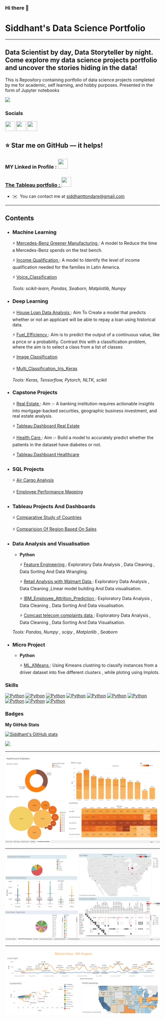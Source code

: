 ### Hi there 👋 

# Siddhant's Data Science Portfolio
------------------------------------

## Data Scientist by day, Data Storyteller by night. Come explore my data science projects portfolio and uncover the stories hiding in the data!

This is Repository containing portfolio of data science projects completed by me for academic, self learning, and hobby purposes. Presented in the form of Jupyter notebooks

![](https://komarev.com/ghpvc/?username=Siddhant-Tondare&label=PROFILE+VIEWS)

### Socials

<p align="left"> <a href="https://www.github.com/Siddhant-Tondare" target="_blank" rel="noreferrer"><img src="https://raw.githubusercontent.com/danielcranney/readme-generator/main/public/icons/socials/github-dark.svg" width="32" height="32" /></a>  <a href="https://www.linkedin.com/in/siddhant-tondare-14285822a" target="_blank" rel="noreferrer"><img src="https://raw.githubusercontent.com/danielcranney/readme-generator/main/public/icons/socials/linkedin.svg" width="32" height="32" /></a> <a href="https://public.tableau.com/app/profile/siddhant4987" target="_blank" rel="noreferrer"><img src="https://cdn.worldvectorlogo.com/logos/tableau-software.svg" width="32" height="32" /></a>

	
## ⭐ Star me on GitHub — it helps!


### MY Linked in Profile  : <a href="https://www.linkedin.com/in/siddhant-tondare-14285822a" target="_blank" rel="noreferrer"><img src="https://raw.githubusercontent.com/danielcranney/readme-generator/main/public/icons/socials/linkedin.svg" width="32" height="32" />

### The Tableau portfolio  : <a href="https://public.tableau.com/app/profile/siddhant4987" target="_blank" rel="noreferrer"><img src="https://cdn.worldvectorlogo.com/logos/tableau-software.svg" width="32" height="32" /></a>

* ✉️  You can contact me at [siddhanttondare@gmail.com](mailto:siddhanttondare@gmail.com)

------------------------------------

## Contents

- ### Machine Learning

	⚡ [Mercedes-Benz Greener Manufacturing
](https://github.com/Siddhant-Tondare/Sid_Portfolio/blob/main/ML_Projects/Mercedes-Benz%20Greener%20Manufacturing.ipynb): A model to Reduce the time a Mercedes-Benz spends on the test bench.

	⚡ [Income Qualification
](https://github.com/Siddhant-Tondare/Sid_Portfolio/blob/95993cc26ac369be697a9e48fb9eec56a1f1da4c/ML_Projects/Income_Qualification.ipynb): A model to Identify the level of income qualification needed for the families in Latin America.

	⚡ [Voice_Classification
](https://github.com/Siddhant-Tondare/Sid_Portfolio/blob/main/ML_Projects/Voice_Classification.ipynb)

	_Tools: scikit-learn, Pandas, Seaborn, Matplotlib, Numpy_ 

- ### Deep Learning

	⚡ [House Loan Data Analysis
](https://github.com/Siddhant-Tondare/Sid_Portfolio/blob/main/Deep%20Learning%20Projects/House%20Loan%20Data%20Analysis.ipynb): Aim To Create a model that predicts whether or not an applicant will be able to repay a loan using historical data.


	⚡ [Fuel_Efficiency
](https://github.com/Siddhant-Tondare/Sid_Portfolio/blob/main/Deep%20Learning%20Projects/Fuel_Efficiency.ipynb): Aim is to predict the output of a continuous value, like a price or a probability. Contrast this with a classification problem, where the aim is to select a class from a list of classes

	⚡ [Image Classification
](https://github.com/Siddhant-Tondare/Sid_Portfolio/blob/main/Deep%20Learning%20Projects/Image_Classification.ipynb) 

	⚡ [Multi_Classification_Iris_Keras
](https://github.com/Siddhant-Tondare/Sid_Portfolio/blob/main/Deep%20Learning%20Projects/Multi_Classification_Iris_Keras.ipynb)

	_Tools: Keras, Tensorflow, Pytorch, NLTK, scikit_

- ### Capstone Projects

	⚡ [Real Estate
](https://github.com/Siddhant-Tondare/Sid_Portfolio/blob/main/Capstone%20Projects/Real_Estate.ipynb): Aim :- A banking institution requires actionable insights into mortgage-backed securities, geographic business investment, and real estate analysis.

	⚡ [ Tableau Dashboard Real Estate
](https://github.com/Siddhant-Tondare/Sid_Portfolio/blob/main/Capstone%20Projects/Real%20Estate%20Dashboard.png)

	⚡ [Health Care
](https://github.com/Siddhant-Tondare/Sid_Portfolio/blob/main/Capstone%20Projects/Healthcare.ipynb): Aim :- Build a model to accurately predict whether the patients in the dataset have diabetes or not.

	⚡ [ Tableau Dashboard Healthcare
](https://github.com/Siddhant-Tondare/Sid_Portfolio/blob/main/Capstone%20Projects/Healthcare%20Dashboard.png)


- ### SQL Projects

	⚡ [Air Cargo Analysis
](https://github.com/Siddhant-Tondare/Sid_Portfolio/blob/main/SQL%20Projects/AIR_CARGO_ANALYSIS.pdf)

	⚡ [Employee Performance Mapping
](https://github.com/Siddhant-Tondare/Sid_Portfolio/blob/main/SQL%20Projects/SQL_Project1.pdf)


- ### Tableau Projects And Dashboards

	⚡ [Comparative Study of Countries
](https://public.tableau.com/app/profile/siddhant4987/viz/ComparativeStudyOfCoutries/ComparativeStudyOfCountries)

	⚡ [Comparision Of Region Based On Sales
](https://public.tableau.com/app/profile/siddhant4987/viz/ComparisionOfRegionBasedOnSales/SalesComparisionByRegion)



- ### Data Analysis and Visualisation
	- __Python__
		
		⚡ [Feature Engineering
](https://github.com/Siddhant-Tondare/Sid_Portfolio/blob/main/Feature%20Engineering.ipynb): Exploratory Data Analysis , Data Cleaning , Data Sorting And Data Wrangling.

		⚡ [Retail Analysis with Walmart Data
](https://github.com/Siddhant-Tondare/Sid_Portfolio/blob/main/Micro%20Projects/Retail%20Analysis%20with%20Walmart%20Data.ipynb): Exploratory Data Analysis , Data Cleaning ,Linear model building  And Data visualisation.


		⚡ [IBM_Employee_Attrition_Prediction
](https://github.com/Siddhant-Tondare/Sid_Portfolio/blob/main/Micro%20Projects/IBM_Employee_Attrition_Prediction.ipynb): Exploratory Data Analysis , Data Cleaning , Data Sorting And Data visualisation.

		⚡ [Comcast telecom complaints data
](https://github.com/Siddhant-Tondare/Sid_Portfolio/blob/main/Micro%20Projects/Comcast%20telecom%20complaints%20data.ipynb): Exploratory Data Analysis , Data Cleaning , Data Sorting And Data Visualisation.

	_Tools: Pandas, Numpy , scipy , Matplotlib , Seaborn_

- ### Micro Project
	- __Python__
		
		⚡ [ML_KMeans
](https://github.com/Siddhant-Tondare/Sid_Portfolio/blob/main/Micro%20Projects/ML_KMeans.ipynb): Using Kmeans clustring to classify instances from a driver dataset into five different clusters , while ploting using lmplots.

### Skills

<p align="left"> <a href="https://www.python.org/" target="_blank" rel="noreferrer"><img src="https://raw.githubusercontent.com/danielcranney/readme-generator/main/public/icons/skills/python-colored.svg" width="36" height="36" alt="Python" /></a> 
<a href="https://www.tableau.com/" target="_blank" rel="noreferrer"><img src="https://cdn.worldvectorlogo.com/logos/tableau-software.svg" width="36" height="36" alt="Python" /></a> 
<a href="https://scikit-learn.org/stable/index.html" target="_blank" rel="noreferrer"><img src="https://upload.wikimedia.org/wikipedia/commons/0/05/Scikit_learn_logo_small.svg" width="36" height="36" alt="Python" /></a> <a href="https://www.mysql.com/" target="_blank" rel="noreferrer"><img src="https://www.vectorlogo.zone/logos/mysql/mysql-official.svg" width="36" height="36" alt="Python" /></a> 
<a href="https://www.tensorflow.org/" target="_blank" rel="noreferrer"><img src="https://upload.wikimedia.org/wikipedia/commons/2/2d/Tensorflow_logo.svg" width="36" height="36" alt="Python" /></a> 
<a href="https://keras.io/" target="_blank" rel="noreferrer"><img src="https://upload.wikimedia.org/wikipedia/commons/thumb/a/ae/Keras_logo.svg/270px-Keras_logo.svg.png" width="36" height="36" alt="Python" /></a> 
<a href="https://matplotlib.org/" target="_blank" rel="noreferrer"><img src="https://upload.wikimedia.org/wikipedia/commons/thumb/0/01/Created_with_Matplotlib-logo.svg/1024px-Created_with_Matplotlib-logo.svg.png" width="36" height="36" alt="Python" /></a> 
<a href="https://numpy.org/" target="_blank" rel="noreferrer"><img src="https://raw.githubusercontent.com/valohai/ml-logos/5127528b5baadb77a6ea4b999a47b4e86bf0f98b/numpy-logo.svg" width="36" height="36" alt="Python" /></a> 
<a href="https://pandas.pydata.org/" target="_blank" rel="noreferrer"><img src="https://pandas.pydata.org/static/img/favicon_white.ico" width="36" height="36" alt="Python" /></a> 
<a href="https://pytorch.org/" target="_blank" rel="noreferrer"><img src="https://upload.wikimedia.org/wikipedia/commons/thumb/1/10/PyTorch_logo_icon.svg/640px-PyTorch_logo_icon.svg.png" width="36" height="36" alt="Python" /></a>
  
	

### Badges

<b>My GitHub Stats</b>

<a href="http://www.github.com/Siddhant-Tondare"><img src="https://github-readme-stats.vercel.app/api?username=Siddhant-Tondare&show_icons=true&hide=&count_private=true&title_color=0891b2&text_color=ffffff&icon_color=0891b2&bg_color=1c1917&hide_border=true&show_icons=true" alt="Siddhant's GitHub stats" /></a>

<a href="http://www.github.com/Siddhant-Tondare"><img src="https://github-readme-streak-stats.herokuapp.com/?user=Siddhant-Tondare&stroke=ffffff&background=1c1917&ring=0891b2&fire=0891b2&currStreakNum=ffffff&currStreakLabel=0891b2&sideNums=ffffff&sideLabels=ffffff&dates=ffffff&hide_border=true" /></a>

--------------------------------------

   ![Healthcare](https://github.com/Siddhant-Tondare/Sid_Portfolio/blob/main/Capstone%20Projects/Healthcare%20Dashboard.png)
	
   -----------------------------
	
   ![Real Estate](https://github.com/Siddhant-Tondare/Sid_Portfolio/blob/main/Capstone%20Projects/Real%20Estate%20Dashboard.png)
   
   ---------------------------------------
	
   ![Tableau Dashboard](/images/First%20Dashboard.png)
   
 
  


